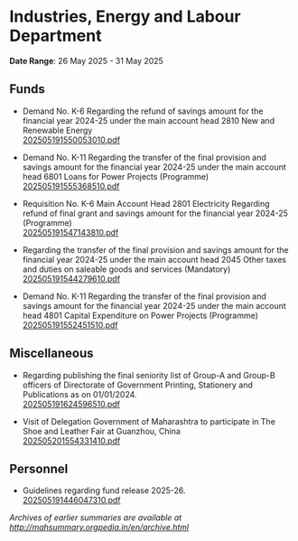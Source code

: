 # Industries, Energy and Labour Department

**Date Range**: 26 May 2025 - 31 May 2025


## Funds
- Demand No. K-6 Regarding the refund of savings amount for the financial year 2024-25 under the main account head 2810 New and Renewable Energy\
  [202505191550053010.pdf](https://gr.maharashtra.gov.in/Site/Upload/Government%20Resolutions/English/202505191550053010.pdf)

- Demand No. K-11 Regarding the transfer of the final provision and savings amount for the financial year 2024-25 under the main account head 6801 Loans for Power Projects (Programme)\
  [202505191555368510.pdf](https://gr.maharashtra.gov.in/Site/Upload/Government%20Resolutions/English/202505191555368510.pdf)

- Requisition No. K-6 Main Account Head 2801 Electricity Regarding refund of final grant and savings amount for the financial year 2024-25 (Programme)\
  [202505191547143810.pdf](https://gr.maharashtra.gov.in/Site/Upload/Government%20Resolutions/English/202505191547143810.pdf)

- Regarding the transfer of the final provision and savings amount for the financial year 2024-25 under the main account head 2045 Other taxes and duties on saleable goods and services (Mandatory)\
  [202505191544279610.pdf](https://gr.maharashtra.gov.in/Site/Upload/Government%20Resolutions/English/202505191544279610.pdf)

- Demand No. K-11 Regarding the transfer of the final provision and savings amount for the financial year 2024-25 under the main account head 4801 Capital Expenditure on Power Projects (Programme)\
  [202505191552451510.pdf](https://gr.maharashtra.gov.in/Site/Upload/Government%20Resolutions/English/202505191552451510.pdf)

## Miscellaneous
- Regarding publishing the final seniority list of Group-A and Group-B officers of Directorate of Government Printing, Stationery and Publications as on 01/01/2024.\
  [202505191624596510.pdf](https://gr.maharashtra.gov.in/Site/Upload/Government%20Resolutions/English/202505191624596510.pdf)

- Visit of Delegation Government of Maharashtra to participate in The Shoe and Leather Fair at Guanzhou, China\
  [202505201554331410.pdf](https://gr.maharashtra.gov.in/Site/Upload/Government%20Resolutions/English/202505201554331410.pdf)

## Personnel
- Guidelines regarding fund release 2025-26.\
  [202505191446047310.pdf](https://gr.maharashtra.gov.in/Site/Upload/Government%20Resolutions/English/202505191446047310.pdf)


*Archives of earlier summaries are available at http://mahsummary.orgpedia.in/en/archive.html*